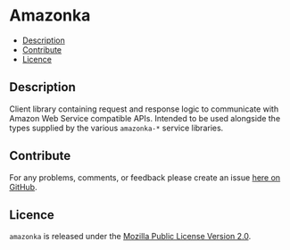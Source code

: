 # Amazonka

* [Description](#description)
* [Contribute](#contribute)
* [Licence](#licence)

## Description

Client library containing request and response logic to communicate
with Amazon Web Service compatible APIs. Intended to be used alongside
the types supplied by the various `amazonka-*` service libraries.


## Contribute

For any problems, comments, or feedback please create an issue [here on GitHub](https://github.com/brendanhay/amazonka/issues).


## Licence

`amazonka` is released under the [Mozilla Public License Version 2.0](http://www.mozilla.org/MPL/).
